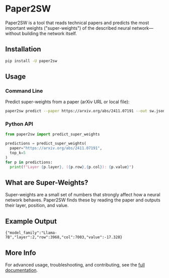 
# Paper2SW

Paper2SW is a tool that reads technical papers and predicts the most important weights ("super-weights") of the described neural network—without building the network itself.

## Installation
```bash
pip install -U paper2sw
```

## Usage

### Command Line
Predict super-weights from a paper (arXiv URL or local file):
```bash
paper2sw predict --paper https://arxiv.org/abs/2411.07191 --out sw.jsonl --top_k 5
```

### Python API
```python
from paper2sw import predict_super_weights

predictions = predict_super_weights(
  paper="https://arxiv.org/abs/2411.07191",
  top_k=5
)
for p in predictions:
  print(f"Layer {p.layer}, ({p.row},{p.col}): {p.value}")
```

## What are Super-Weights?
Super-weights are a small set of numbers that strongly affect how a neural network behaves. Paper2SW finds these by reading the paper and outputs their layer, position, and value.

## Example Output
```jsonl
{"model_family":"Llama-7B","layer":2,"row":3968,"col":7003,"value":-17.328}
```

## More Info
For advanced usage, troubleshooting, and contributing, see the [full documentation](https://ash-blanc.github.io/paper2sw/).
